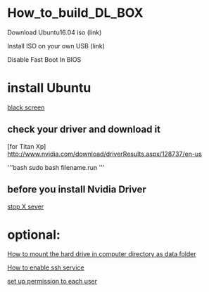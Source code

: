# How_to_build_DL_BOX


Download Ubuntu16.04 iso (link)

Install ISO on your own USB (link) 

Disable Fast Boot In BIOS  

# install Ubuntu
[black screen]()

## check your driver and download it
[for Titan Xp] http://www.nvidia.com/download/driverResults.aspx/128737/en-us

'''bash
sudo bash filename.run
'''

## before you install Nvidia Driver
[stop X sever](stop_X_service.md)


# optional:
[How to mount the hard drive in computer directory as data folder](mount_harddrive_as_data.md)

[How to enable ssh service](http://ubuntuhandbook.org/index.php/2016/04/enable-ssh-ubuntu-16-04-lts/)

[set up permission to each user](link)
